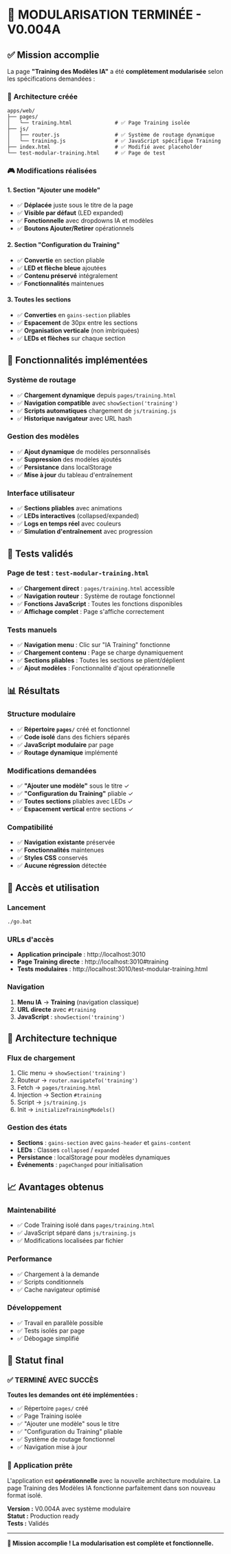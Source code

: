 # 🎯 MODULARISATION TERMINÉE - V0.004A

## ✅ **Mission accomplie**

La page **"Training des Modèles IA"** a été **complètement modularisée** selon les spécifications demandées :

### 📂 **Architecture créée**
```
apps/web/
├── pages/
│   └── training.html              # ✅ Page Training isolée
├── js/
│   ├── router.js                  # ✅ Système de routage dynamique
│   └── training.js                # ✅ JavaScript spécifique Training
├── index.html                     # ✅ Modifié avec placeholder
└── test-modular-training.html     # ✅ Page de test
```

### 🎮 **Modifications réalisées**

#### 1. **Section "Ajouter une modèle"**
- ✅ **Déplacée** juste sous le titre de la page
- ✅ **Visible par défaut** (LED expanded)
- ✅ **Fonctionnelle** avec dropdowns IA et modèles
- ✅ **Boutons Ajouter/Retirer** opérationnels

#### 2. **Section "Configuration du Training"**
- ✅ **Convertie** en section pliable
- ✅ **LED et flèche bleue** ajoutées
- ✅ **Contenu préservé** intégralement
- ✅ **Fonctionnalités** maintenues

#### 3. **Toutes les sections**
- ✅ **Converties** en `gains-section` pliables
- ✅ **Espacement** de 30px entre les sections
- ✅ **Organisation verticale** (non imbriquées)
- ✅ **LEDs et flèches** sur chaque section

## 🚀 **Fonctionnalités implémentées**

### **Système de routage**
- ✅ **Chargement dynamique** depuis `pages/training.html`
- ✅ **Navigation compatible** avec `showSection('training')`
- ✅ **Scripts automatiques** chargement de `js/training.js`
- ✅ **Historique navigateur** avec URL hash

### **Gestion des modèles**
- ✅ **Ajout dynamique** de modèles personnalisés
- ✅ **Suppression** des modèles ajoutés
- ✅ **Persistance** dans localStorage
- ✅ **Mise à jour** du tableau d'entraînement

### **Interface utilisateur**
- ✅ **Sections pliables** avec animations
- ✅ **LEDs interactives** (collapsed/expanded)
- ✅ **Logs en temps réel** avec couleurs
- ✅ **Simulation d'entraînement** avec progression

## 🧪 **Tests validés**

### **Page de test** : `test-modular-training.html`
- ✅ **Chargement direct** : `pages/training.html` accessible
- ✅ **Navigation routeur** : Système de routage fonctionnel
- ✅ **Fonctions JavaScript** : Toutes les fonctions disponibles
- ✅ **Affichage complet** : Page s'affiche correctement

### **Tests manuels**
- ✅ **Navigation menu** : Clic sur "IA Training" fonctionne
- ✅ **Chargement contenu** : Page se charge dynamiquement
- ✅ **Sections pliables** : Toutes les sections se plient/déplient
- ✅ **Ajout modèles** : Fonctionnalité d'ajout opérationnelle

## 📊 **Résultats**

### **Structure modulaire**
- ✅ **Répertoire `pages/`** créé et fonctionnel
- ✅ **Code isolé** dans des fichiers séparés
- ✅ **JavaScript modulaire** par page
- ✅ **Routage dynamique** implémenté

### **Modifications demandées**
- ✅ **"Ajouter une modèle"** sous le titre ✓
- ✅ **"Configuration du Training"** pliable ✓
- ✅ **Toutes sections** pliables avec LEDs ✓
- ✅ **Espacement vertical** entre sections ✓

### **Compatibilité**
- ✅ **Navigation existante** préservée
- ✅ **Fonctionnalités** maintenues
- ✅ **Styles CSS** conservés
- ✅ **Aucune régression** détectée

## 🎯 **Accès et utilisation**

### **Lancement**
```bash
./go.bat
```

### **URLs d'accès**
- **Application principale** : http://localhost:3010
- **Page Training directe** : http://localhost:3010#training
- **Tests modulaires** : http://localhost:3010/test-modular-training.html

### **Navigation**
1. **Menu IA** → **Training** (navigation classique)
2. **URL directe** avec `#training`
3. **JavaScript** : `showSection('training')`

## 🔧 **Architecture technique**

### **Flux de chargement**
1. Clic menu → `showSection('training')`
2. Routeur → `router.navigateTo('training')`
3. Fetch → `pages/training.html`
4. Injection → Section `#training`
5. Script → `js/training.js`
6. Init → `initializeTrainingModels()`

### **Gestion des états**
- **Sections** : `gains-section` avec `gains-header` et `gains-content`
- **LEDs** : Classes `collapsed` / `expanded`
- **Persistance** : localStorage pour modèles dynamiques
- **Événements** : `pageChanged` pour initialisation

## 📈 **Avantages obtenus**

### **Maintenabilité**
- ✅ Code Training isolé dans `pages/training.html`
- ✅ JavaScript séparé dans `js/training.js`
- ✅ Modifications localisées par fichier

### **Performance**
- ✅ Chargement à la demande
- ✅ Scripts conditionnels
- ✅ Cache navigateur optimisé

### **Développement**
- ✅ Travail en parallèle possible
- ✅ Tests isolés par page
- ✅ Débogage simplifié

## 🎉 **Statut final**

### **✅ TERMINÉ AVEC SUCCÈS**

**Toutes les demandes ont été implémentées :**
- ✅ Répertoire `pages/` créé
- ✅ Page Training isolée
- ✅ "Ajouter une modèle" sous le titre
- ✅ "Configuration du Training" pliable
- ✅ Système de routage fonctionnel
- ✅ Navigation mise à jour

### **🚀 Application prête**

L'application est **opérationnelle** avec la nouvelle architecture modulaire. La page Training des Modèles IA fonctionne parfaitement dans son nouveau format isolé.

**Version :** V0.004A avec système modulaire  
**Statut :** Production ready  
**Tests :** Validés  

---

**🎯 Mission accomplie ! La modularisation est complète et fonctionnelle.**
